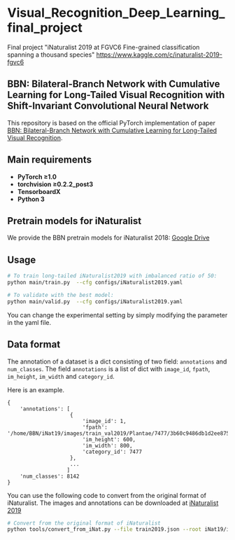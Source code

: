 # Visual_Recognition_Deep_Learning_final_project
Final project "iNaturalist 2019 at FGVC6 Fine-grained classification spanning a thousand species"
https://www.kaggle.com/c/inaturalist-2019-fgvc6

## BBN: Bilateral-Branch Network with Cumulative Learning for Long-Tailed Visual Recognition with Shift-Invariant Convolutional Neural Network
This repository is based on the official PyTorch implementation of paper [BBN: Bilateral-Branch Network with Cumulative Learning for Long-Tailed Visual Recognition](https://arxiv.org/abs/1912.02413).

## Main requirements

  * **PyTorch ≥1.0**
  * **torchvision ≥0.2.2_post3**
  * **TensorboardX**
  * **Python 3**

## Pretrain models for iNaturalist

We provide the BBN pretrain models for iNaturalist 2018: [Google Drive](https://drive.google.com/open?id=18aT-eIpmxQMP9PrNOB1Q5Vjmzr7tvEdb)

  ## Usage
```bash
# To train long-tailed iNaturalist2019 with imbalanced ratio of 50:
python main/train.py  --cfg configs/iNaturalist2019.yaml     

# To validate with the best model:
python main/valid.py  --cfg configs/iNaturalist2019.yaml
```

You can change the experimental setting by simply modifying the parameter in the yaml file.

## Data format

The annotation of a dataset is a dict consisting of two field: `annotations` and `num_classes`.
The field `annotations` is a list of dict with
`image_id`, `fpath`, `im_height`, `im_width` and `category_id`.

Here is an example.
```
{
    'annotations': [
                    {
                        'image_id': 1,
                        'fpath': '/home/BBN/iNat19/images/train_val2019/Plantae/7477/3b60c9486db1d2ee875f11a669fbde4a.jpg',
                        'im_height': 600,
                        'im_width': 800,
                        'category_id': 7477
                    },
                    ...
                   ]
    'num_classes': 8142
}
```

You can use the following code to convert from the original format of iNaturalist. 
The images and annotations can be downloaded at [iNaturalist 2019](https://www.kaggle.com/c/inaturalist-2019-fgvc6/data)

```bash
# Convert from the original format of iNaturalist
python tools/convert_from_iNat.py --file train2019.json --root iNat19/images --sp jsons
```
